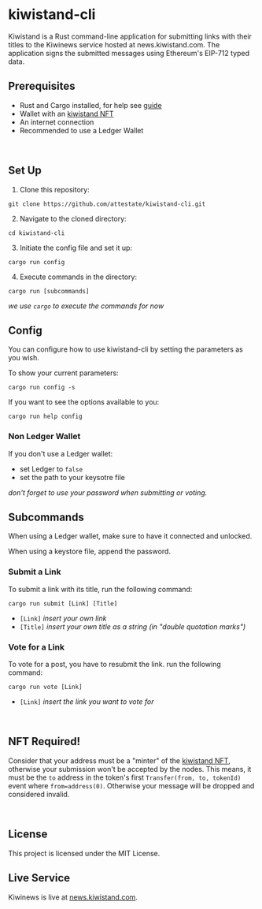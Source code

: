 # kiwistand-cli

Kiwistand is a Rust command-line application for submitting links with their
titles to the Kiwinews service hosted at news.kiwistand.com. The application
signs the submitted messages using Ethereum's EIP-712 typed data.
<br> 


## Prerequisites

- Rust and Cargo installed, for help see [guide](https://doc.rust-lang.org/book/ch01-01-installation.html")
- Wallet with an [kiwistand NFT](#nft-required)
- An internet connection
- Recommended to use a Ledger Wallet
<br> 


## Set Up

1. Clone this repository:
```console
git clone https://github.com/attestate/kiwistand-cli.git
```

2. Navigate to the cloned directory:
```console
cd kiwistand-cli
```

3. Initiate the config file and set it up:
```console
cargo run config
```

4. Execute commands in the directory:
```console
cargo run [subcommands]
```

*we use `cargo` to execute the commands for now*

## Config

You can configure how to use kiwistand-cli by setting the parameters as you wish.

To show your current parameters:
```console
cargo run config -s
```

If you want to see the options available to you:
```console
cargo run help config
```

### Non Ledger Wallet
If you don't use a Ledger wallet:
- set Ledger to `false` 
- set the path to your keysotre file

*don't forget to use your password when submitting or voting.*

## Subcommands
When using a Ledger wallet, make sure to have it connected and unlocked.

When using a keystore file, append the password.

### Submit a Link

To submit a link with its title, run the following command:

```console
cargo run submit [Link] [Title]
```

- `[Link]` *insert your own link*
- `[Title]` *insert your own title as a string (in "double quotation marks")*


### Vote for a Link

To vote for a post, you have to resubmit the link.
run the following command:

```console
cargo run vote [Link]
```

- `[Link]` *insert the link you want to vote for*

<br> 

## NFT Required!

Consider that your address must be a "minter" of the [kiwistand NFT](https://kiwistand.com), otherwise your submission won't be accepted by the nodes.
This means, it must be the `to` address in the token's first `Transfer(from, to, tokenId)` event where `from=address(0)`. Otherwise
your message will be dropped and considered invalid.

<br> 

## License

This project is licensed under the MIT License.

## Live Service

Kiwinews is live at [news.kiwistand.com](https://news.kiwistand.com).

